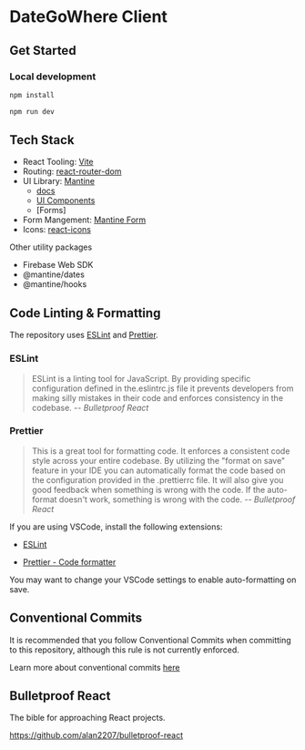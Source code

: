 # DateGoWhere Client

## Get Started

### Local development

```js
npm install
```

```js
npm run dev
```

## Tech Stack

-   React Tooling: [Vite](https://vitejs.dev/)
-   Routing: [react-router-dom](https://reactrouter.com/en/main)
-   UI Library: [Mantine](https://mantine.dev/)
    -   [docs](https://mantine.dev/pages/getting-started/)
    -   [UI Components](https://ui.mantine.dev/)
    -   [Forms]
-   Form Mangement: [Mantine Form](https://mantine.dev/form/validation/)
-   Icons: [react-icons](https://react-icons.github.io/react-icons)

Other utility packages

-   Firebase Web SDK
-   @mantine/dates
-   @mantine/hooks

## Code Linting & Formatting

The repository uses [ESLint](https://eslint.org/) and [Prettier](https://prettier.io/).

### ESLint

> ESLint is a linting tool for JavaScript. By providing specific configuration defined in the.eslintrc.js file it prevents developers from making silly mistakes in their code and enforces consistency in the codebase.
> <cite>
> -- Bulletproof React
> </cite>

### Prettier

> This is a great tool for formatting code. It enforces a consistent code style across your entire codebase. By utilizing the "format on save" feature in your IDE you can automatically format the code based on the configuration provided in the .prettierrc file. It will also give you good feedback when something is wrong with the code. If the auto-format doesn't work, something is wrong with the code.
> <cite>
> -- Bulletproof React
> </cite>

If you are using VSCode, install the following extensions:

-   [ESLint](https://marketplace.visualstudio.com/items?itemName=dbaeumer.vscode-eslint)

-   [Prettier - Code formatter](https://marketplace.visualstudio.com/items?itemName=esbenp.prettier-vscode)

You may want to change your VSCode settings to enable auto-formatting on save.

## Conventional Commits

It is recommended that you follow Conventional Commits when committing to this repository, although this rule is not currently enforced.

Learn more about conventional commits [here](https://www.conventionalcommits.org/en/v1.0.0/)

## Bulletproof React

The bible for approaching React projects.

https://github.com/alan2207/bulletproof-react
